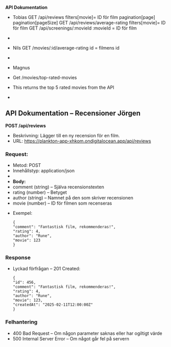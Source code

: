 __API Dokumentation__
* Tobias
GET /api/reviews
filters[movie]= ID för film
pagination[page]
pagination[pageSize]
GET /api/reviews/average-rating
filters[movie]= ID för film
GET /api/screenings/:movieId
:movieId = ID för film
* 

* Nils
GET /movies/:id/average-rating
id = filmens id
*

* Magnus
* Get /movies/top-rated-movies
* This returns the top 5 rated movies from the API
* 

## API Dokumentation – Recensioner Jörgen
**POST /api/reviews**
- Beskrivning: Lägger till en ny recension för en film.
- URL: https://plankton-app-xhkom.ondigitalocean.app/api/reviews
### Request:
- Metod: POST
- Innehållstyp: application/json
- 
- **Body:**
- comment (string) – Själva recensionstexten
- rating (number) – Betyget
- author (string) – Namnet på den som skriver recensionen
- movie (number) – ID för filmen som recenseras
* Exempel:
  ```
  {
  "comment": "Fantastisk film, rekommenderas!",
  "rating": 4,
  "author": "Rune",
  "movie": 123
  }
  ```
### Response
* Lyckad förfrågan – 201 Created:
  ```
  {
  "id": 456,
  "comment": "Fantastisk film, rekommenderas!",
  "rating": 4,
  "author": "Rune",
  "movie": 123,
  "createdAt": "2025-02-11T12:00:00Z"
  }
  ```
### Felhantering
- 400 Bad Request – Om någon parameter saknas eller har ogiltigt värde
- 500 Internal Server Error – Om något går fel på servern
